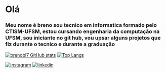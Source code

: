  # Olá
 ### Meu nome é breno sou tecnico em informatica formado pelo CTISM-UFSM, estou cursando engenharia da computação na UFSM, sou iniciante no git hub, vou upsar alguns projetos que fiz durante o tecnico e durante a graduação
[![brenobl7 GitHub stats](https://github-readme-stats.vercel.app/api?username=brenobl7)](https://github.com/anuraghazra/github-readme-stats)
[![Top Langs](https://github-readme-stats.vercel.app/api/top-langs/?username=brenobl7)](https://github.com/anuraghazra/github-readme-stats)<p>
[![instagram](	https://img.shields.io/badge/Instagram-E4405F?style=for-the-badge&logo=instagram&logoColor=white)](https://www.instagram.com/breno_germano006/profilecard/?igsh=aGM2NGFkMGIxcGt1)
[![linkedin](https://img.shields.io/badge/LinkedIn-0077B5?style=for-the-badge&logo=linkedin&logoColor=white )](https://www.linkedin.com/in/breno-germano-88788927b/)<p>





